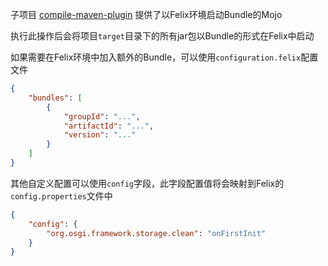 
子项目 [compile-maven-plugin](https://github.com/guyi-maple/ipojo-compile/tree/master/compile-maven-plugin) 提供了以Felix环境启动Bundle的Mojo

执行此操作后会将项目<code>target</code>目录下的所有jar包以Bundle的形式在Felix中启动

如果需要在Felix环境中加入额外的Bundle，可以使用<code>configuration.felix</code>配置文件

``` json
{
    "bundles": [
        {
            "groupId": "...",
            "artifactId": "...",
            "version": "..."
        }
    ]
}
```

其他自定义配置可以使用<code>config</code>字段，此字段配置值将会映射到Felix的<code>config.properties</code>文件中

``` json
{
    "config": {
        "org.osgi.framework.storage.clean": "onFirstInit"
    }
}
```